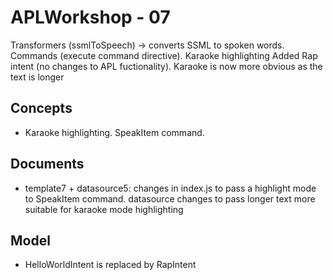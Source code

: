 # APLWorkshop - 07
Transformers (ssmlToSpeech) -> converts SSML to spoken words. Commands (execute command directive). Karaoke highlighting
Added Rap intent (no changes to APL fuctionality). Karaoke is now more obvious as the text is longer

## Concepts
- Karaoke highlighting. SpeakItem command.

## Documents
- template7 + datasource5: changes in index.js to pass a highlight mode to SpeakItem command. datasource changes to pass longer text more suitable for karaoke mode highlighting

## Model
- HelloWorldIntent is replaced by RapIntent

